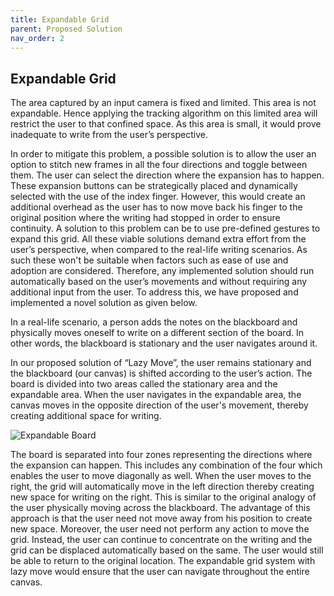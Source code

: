 ```yaml
---
title: Expandable Grid
parent: Proposed Solution
nav_order: 2
---
```

## Expandable Grid

The area captured by an input camera is fixed and limited. This area is not expandable. Hence applying the tracking algorithm on this limited area will restrict the user to that confined space. As this area is small, it would prove inadequate to write from the user’s perspective.

In order to mitigate this problem, a possible solution is to allow the user an option to stitch new frames in all the four directions and toggle between them. The user can select the direction where the expansion has to happen. These expansion buttons can be strategically placed and dynamically selected with the use of the index finger. However, this would create an additional overhead as the user has to now move back his finger to the original position where the writing had stopped in order to ensure continuity. A solution to this problem can be to use pre-defined gestures to expand this grid. All these viable solutions demand extra effort from the user’s perspective, when compared to the real-life writing scenarios. As such these won't be suitable when factors such as ease of use and adoption are considered. Therefore, any implemented solution should run automatically based on the user’s movements and without requiring any additional input from the user. To address this, we have proposed and implemented a novel solution as given below.

In a real-life scenario, a person adds the notes on the blackboard and physically moves oneself to write on a different section of the board. In other words, the blackboard is stationary and the user navigates around it.

In our proposed solution of “Lazy Move”, the user remains stationary and the blackboard (our canvas) is shifted according to the user’s action. The board is divided into two areas called the stationary area and the expandable area. When the user navigates in the expandable area, the canvas moves in the opposite direction of the user's movement, thereby creating additional space for writing.

![Expandable Board](assets/expandable_board.gif)

The board is separated into four zones representing the directions where the expansion can happen. This includes any combination of the four which enables the user to move diagonally as well. When the user moves to the right, the grid will automatically move in the left direction thereby creating new space for writing on the right. This is similar to the original analogy of the user physically moving across the blackboard. The advantage of this approach is that the user need not move away from his position to create new space. Moreover, the user need not perform any action to move the grid. Instead, the user can continue to concentrate on the writing and the grid can be displaced automatically based on the same. The user would still be able to return to the original location. The expandable grid system with lazy move would ensure that the user can navigate throughout the entire canvas.